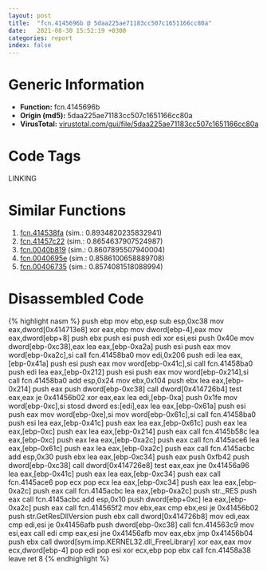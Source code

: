 ```yaml
---
layout: post
title:  "fcn.4145696b @ 5daa225ae71183cc507c1651166cc80a"
date:   2021-08-30 15:52:19 +0300
categories: report
index: false
---
```


# Generic Information
- **Function:** fcn.4145696b
- **Origin (md5):** 5daa225ae71183cc507c1651166cc80a
- **VirusTotal:** [virustotal.com/gui/file/5daa225ae71183cc507c1651166cc80a][virustotal_ref]

# Code Tags
<span class="tag" id="LINKING">LINKING</span>


# Similar Functions

1. [fcn.414538fa][similar_1_ref] (sim.: 0.8934820235832941)
2. [fcn.41457c22][similar_2_ref] (sim.: 0.8654637907524987)
3. [fcn.0040b819][similar_3_ref] (sim.: 0.8607895507940004)
4. [fcn.0040695e][similar_4_ref] (sim.: 0.8586100658889708)
5. [fcn.00406735][similar_5_ref] (sim.: 0.8574081518088994)


# Disassembled Code

{% highlight nasm %}
push ebp
mov ebp,esp
sub esp,0xc38
mov eax,dword[0x414713e8]
xor eax,ebp
mov dword[ebp-4],eax
mov eax,dword[ebp+8]
push ebx
push esi
push edi
xor esi,esi
push 0x40e
mov dword[ebp-0xc38],eax
lea eax,[ebp-0xa2a]
push esi
push eax
mov word[ebp-0xa2c],si
call fcn.41458ba0
mov edi,0x206
push edi
lea eax,[ebp-0x41a]
push esi
push eax
mov word[ebp-0x41c],si
call fcn.41458ba0
push edi
lea eax,[ebp-0x212]
push esi
push eax
mov word[ebp-0x214],si
call fcn.41458ba0
add esp,0x24
mov ebx,0x104
push ebx
lea eax,[ebp-0x214]
push eax
push dword[ebp-0xc38]
call dword[0x414726b4]
test eax,eax
je 0x41456b02
xor eax,eax
lea edi,[ebp-0xa]
push 0x1fe
mov word[ebp-0xc],si
stosd dword es:[edi],eax
lea eax,[ebp-0x61a]
push esi
push eax
mov word[ebp-0xe],si
mov word[ebp-0x61c],si
call fcn.41458ba0
push esi
lea eax,[ebp-0x41c]
push eax
lea eax,[ebp-0x61c]
push eax
lea eax,[ebp-0xc]
push eax
lea eax,[ebp-0x214]
push eax
call fcn.4145b58c
lea eax,[ebp-0xc]
push eax
lea eax,[ebp-0xa2c]
push eax
call fcn.4145ace6
lea eax,[ebp-0x61c]
push eax
lea eax,[ebp-0xa2c]
push eax
call fcn.4145acbc
add esp,0x30
push ebx
lea eax,[ebp-0xc34]
push eax
push 0xfb42
push dword[ebp-0xc38]
call dword[0x414726e8]
test eax,eax
jne 0x41456a96
lea eax,[ebp-0x41c]
push eax
lea eax,[ebp-0xc34]
push eax
call fcn.4145ace6
pop ecx
pop ecx
lea eax,[ebp-0xc34]
push eax
lea eax,[ebp-0xa2c]
push eax
call fcn.4145acbc
lea eax,[ebp-0xa2c]
push str._RES
push eax
call fcn.4145acbc
add esp,0x10
push dword[ebp+0xc]
lea eax,[ebp-0xa2c]
push eax
call fcn.414565f2
mov ebx,eax
cmp ebx,esi
je 0x41456b02
push str.GetResDllVersion
push ebx
call dword[0x414726b8]
mov edi,eax
cmp edi,esi
je 0x41456afb
push dword[ebp-0xc38]
call fcn.414563c9
mov esi,eax
call edi
cmp eax,esi
jne 0x41456afb
mov eax,ebx
jmp 0x41456b04
push ebx
call dword[sym.imp.KERNEL32.dll_FreeLibrary]
xor eax,eax
mov ecx,dword[ebp-4]
pop edi
pop esi
xor ecx,ebp
pop ebx
call fcn.41458a38
leave 
ret 8
{% endhighlight %}


[similar_1_ref]: /report/fcn.414538fa@5daa225ae71183cc507c1651166cc80a
[similar_2_ref]: /report/fcn.41457c22@5daa225ae71183cc507c1651166cc80a
[similar_3_ref]: /report/fcn.0040b819@418e0921f3a9bd4f5bc0dcc59623b5a1
[similar_4_ref]: /report/fcn.0040695e@6c5b0418e4a4c57d99cda47d2717045d
[similar_5_ref]: /report/fcn.00406735@6c5b0418e4a4c57d99cda47d2717045d
[virustotal_ref]: https://www.virustotal.com/gui/file/5daa225ae71183cc507c1651166cc80a